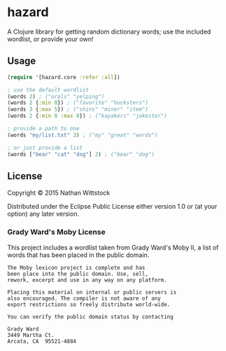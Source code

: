 # hazard

A Clojure library for getting random dictionary words; use the included
wordlist, or provide your own!

## Usage

```clojure
(require '[hazard.core :refer :all])

; use the default wordlist
(words 2) ; ("orals" "yelping")
(words 2 {:min 8}) ; ("favorite" "hucksters")
(words 3 {:max 5}) ; ("shins" "miner" "item")
(words 2 {:min 8 :max 8}) ; ("kayakers" "jokester")

; provide a path to one
(words "my/list.txt" 3) ; ("my" "great" "words")

; or just provide a list
(words ["bear" "cat" "dog"] 2) ; ("bear" "dog")
```

## License

Copyright © 2015 Nathan Wittstock

Distributed under the Eclipse Public License either version 1.0 or (at
your option) any later version.

### Grady Ward's Moby License

This project includes a wordlist taken from Grady Ward's Moby II, a list of 
words that has been placed in the public domain.

```
The Moby lexicon project is complete and has
been place into the public domain. Use, sell,
rework, excerpt and use in any way on any platform.

Placing this material on internal or public servers is
also encouraged. The compiler is not aware of any
export restrictions so freely distribute world-wide.

You can verify the public domain status by contacting

Grady Ward
3449 Martha Ct.
Arcata, CA  95521-4884
```
